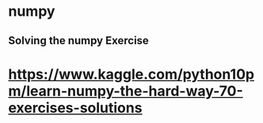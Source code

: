 # numpy
## Solving the numpy Exercise 
# https://www.kaggle.com/python10pm/learn-numpy-the-hard-way-70-exercises-solutions
